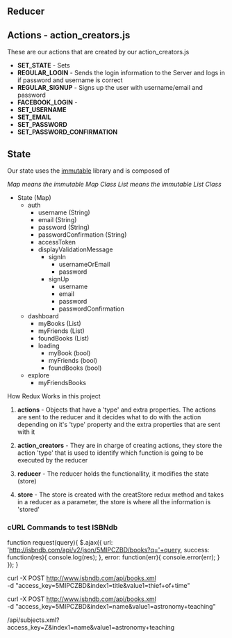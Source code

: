 
## Reducer


## Actions - action_creators.js

These are our actions that are created by our action_creators.js

* **SET_STATE** - Sets
* **REGULAR_LOGIN** - Sends the login information to the Server and logs in if password and username is correct
* **REGULAR_SIGNUP** - Signs up the user with username/email and password
* **FACEBOOK_LOGIN** - 
* **SET_USERNAME**
* **SET_EMAIL**
* **SET_PASSWORD**
* **SET_PASSWORD_CONFIRMATION**

## State

Our state uses the [immutable](https://facebook.github.io/immutable-js/) library and is composed of

_Map means the immutable Map Class_
_List means the immutable List Class_

* State (Map)
  * auth
    * username (String)
    * email (String)
    * password (String)
    * passwordConfirmation (String)
    * accessToken
    * displayValidationMessage
      * signIn
        * usernameOrEmail
        * password
      * signUp
        * username
        * email
        * password
        * passwordConfirmation
  * dashboard
    * myBooks (List)
    * myFriends (List)
    * foundBooks (List)
    * loading
      * myBook (bool)
      * myFriends (bool)
      * foundBooks (bool)
  * explore
    * myFriendsBooks

How Redux Works in this project

1. **actions** - Objects that have a 'type' and extra properties. The actions are sent to the reducer and it decides what to do with the action depending on it's 'type' property and the extra properties that are sent with it

2. **action_creators** - They are in charge of creating actions, they store the action 'type' that is used to identify which function is going to be executed by the reducer

3. **reducer** - The reducer holds the functionallity, it modifies the state (store)

4. **store** - The store is created with the creatStore redux method  and takes in a reducer as a parameter, the store is where all the information is 'stored'

### cURL Commands to test ISBNdb

function request(query){
  $.ajax({
    url: 'http://isbndb.com/api/v2/json/5MIPCZBD/books?q='+query,
    success: function(res){
      console.log(res);
    },
    error: function(err){
      console.error(err);
    }
  });
}


curl -X POST http://www.isbndb.com/api/books.xml  \
-d "access_key=5MIPCZBD&index1=title&value1=thief+of+time"


curl -X POST http://www.isbndb.com/api/books.xml  \
-d "access_key=5MIPCZBD&index1=name&value1=astronomy+teaching"


/api/subjects.xml?access_key=Z&index1=name&value1=astronomy+teaching

